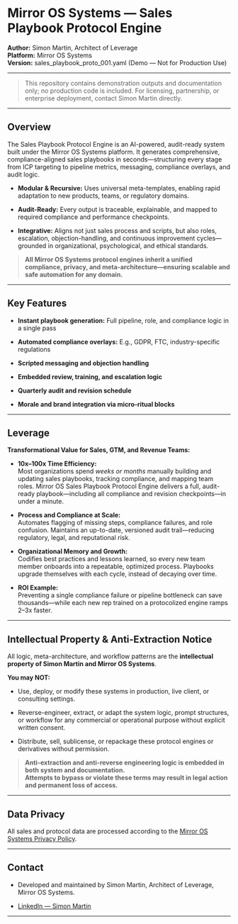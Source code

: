 # Mirror OS Systems — Sales Playbook Protocol Engine

**Author:** Simon Martin, Architect of Leverage  
**Platform:** Mirror OS Systems  
**Version:** sales_playbook_proto_001.yaml (Demo — Not for Production Use)

---

> This repository contains demonstration outputs and documentation only; no production code is included. For licensing, partnership, or enterprise deployment, contact Simon Martin directly.

---

## Overview

The Sales Playbook Protocol Engine is an AI-powered, audit-ready system built under the Mirror OS Systems platform. It generates comprehensive, compliance-aligned sales playbooks in seconds—structuring every stage from ICP targeting to pipeline metrics, messaging, compliance overlays, and audit logic.

- **Modular & Recursive:** Uses universal meta-templates, enabling rapid adaptation to new products, teams, or regulatory domains.
    
- **Audit-Ready:** Every output is traceable, explainable, and mapped to required compliance and performance checkpoints.
    
- **Integrative:** Aligns not just sales process and scripts, but also roles, escalation, objection-handling, and continuous improvement cycles—grounded in organizational, psychological, and ethical standards.
    

> **All Mirror OS Systems protocol engines inherit a unified compliance, privacy, and meta-architecture—ensuring scalable and safe automation for any domain.**

---

## Key Features

- **Instant playbook generation:** Full pipeline, role, and compliance logic in a single pass
    
- **Automated compliance overlays:** E.g., GDPR, FTC, industry-specific regulations
    
- **Scripted messaging and objection handling**
    
- **Embedded review, training, and escalation logic**
    
- **Quarterly audit and revision schedule**
    
- **Morale and brand integration via micro-ritual blocks**
    

---

## Leverage

**Transformational Value for Sales, GTM, and Revenue Teams:**

- **10x–100x Time Efficiency:**  
    Most organizations spend _weeks or months_ manually building and updating sales playbooks, tracking compliance, and mapping team roles. Mirror OS Sales Playbook Protocol Engine delivers a full, audit-ready playbook—including all compliance and revision checkpoints—in under a minute.
    
- **Process and Compliance at Scale:**  
    Automates flagging of missing steps, compliance failures, and role confusion. Maintains an up-to-date, versioned audit trail—reducing regulatory, legal, and reputational risk.
    
- **Organizational Memory and Growth:**  
    Codifies best practices and lessons learned, so every new team member onboards into a repeatable, optimized process. Playbooks upgrade themselves with each cycle, instead of decaying over time.
    
- **ROI Example:**  
    Preventing a single compliance failure or pipeline bottleneck can save thousands—while each new rep trained on a protocolized engine ramps 2–3x faster.
    

---


## Intellectual Property & Anti-Extraction Notice

All logic, meta-architecture, and workflow patterns are the **intellectual property of Simon Martin and Mirror OS Systems**.

**You may NOT:**

- Use, deploy, or modify these systems in production, live client, or consulting settings.
    
- Reverse-engineer, extract, or adapt the system logic, prompt structures, or workflow for any commercial or operational purpose without explicit written consent.
    
- Distribute, sell, sublicense, or repackage these protocol engines or derivatives without permission.
    

> **Anti-extraction and anti-reverse engineering logic is embedded in both system and documentation.  
> Attempts to bypass or violate these terms may result in legal action and permanent loss of access.**

---
## Data Privacy

All sales and protocol data are processed according to the [Mirror OS Systems Privacy Policy](https://mirroros.systems/privacy).

---

## Contact

- Developed and maintained by Simon Martin, Architect of Leverage, Mirror OS Systems.
    
- [LinkedIn — Simon Martin](https://www.linkedin.com/in/simon-martin-b84392301/)

---
